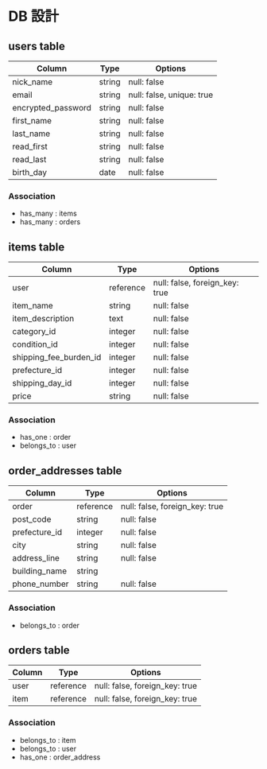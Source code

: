 # DB 設計

## users table

| Column             | Type                | Options                   |
|--------------------|---------------------|---------------------------|
| nick_name          | string              | null: false               |
| email              | string              | null: false, unique: true |
| encrypted_password | string              | null: false               |
| first_name         | string              | null: false               |
| last_name          | string                | null: false               |
| read_first         | string              | null: false               |
| read_last          | string              | null: false               |
| birth_day          | date                | null: false               |

### Association

* has_many : items
* has_many : orders

## items table

| Column                   | Type                | Options                        |
|--------------------------|---------------------|--------------------------------|
| user                     | reference           | null: false, foreign_key: true |
| item_name                | string              | null: false                    |
| item_description         | text                | null: false                    |
| category_id              | integer             | null: false                    |
| condition_id             | integer             | null: false                    |
| shipping_fee_burden_id   | integer             | null: false                    |
| prefecture_id            | integer             | null: false                    |
| shipping_day_id          | integer             | null: false                    |
| price                    | string              | null: false                    |

### Association

* has_one : order
* belongs_to : user

## order_addresses table

| Column                   | Type                | Options                        |
|--------------------------|---------------------|--------------------------------|
| order                    | reference           | null: false, foreign_key: true |
| post_code                | string              | null: false                    |
| prefecture_id            | integer             | null: false                    |
| city                     | string              | null: false                    |
| address_line             | string              | null: false                    |
| building_name            | string              |                                |
| phone_number             | string              | null: false                    |

### Association

* belongs_to : order

## orders table

| Column                   | Type                | Options                        |
|--------------------------|---------------------|--------------------------------|
| user                     | reference           | null: false, foreign_key: true |
| item                     | reference           | null: false, foreign_key: true |

### Association

* belongs_to : item
* belongs_to : user
* has_one : order_address